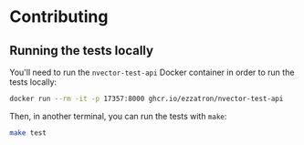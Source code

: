 # Contributing

## Running the tests locally

You'll need to run the `nvector-test-api` Docker container in order to run the
tests locally:

```sh
docker run --rm -it -p 17357:8000 ghcr.io/ezzatron/nvector-test-api
```

Then, in another terminal, you can run the tests with `make`:

```sh
make test
```
